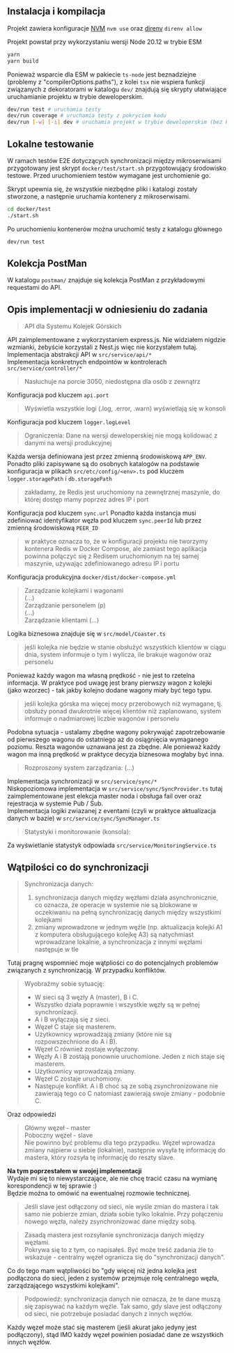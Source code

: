 ## Instalacja i kompilacja

Projekt zawiera konfiguracje [NVM](https://github.com/nvm-sh/nvm)
`nvm use`
oraz [direnv](https://direnv.net/)
`direnv allow`

Projekt powstał przy wykorzystaniu wersji Node 20.12 w trybie ESM

```bash
yarn
yarn build
```

Ponieważ wsparcie dla ESM w pakiecie `ts-node` jest beznadziejne (problemy z "compilerOptions.paths"),
z kolei `tsx` nie wspiera funkcji związanych z dekoratorami w katalogu `dev/` znajdują się
skrypty ułatwiające uruchamianie projektu w trybie deweloperskim.

```bash
dev/run test # uruchamia testy
dev/run coverage # uruchamia testy z pokryciem kodu
dev/run [-w] [-i] dev # uruchamia projekt w trybie deweloperskim (bez kompilacji - wprost z TS)
```

## Lokalne testowanie

W ramach testów E2E dotyczących synchronizacji między mikroserwisami
przygotowany jest skrypt `docker/test/start.sh` przygotowujący środowisko testowe.
Przed uruchomieniem testów wymagane jest urchomienie go.

Skrypt upewnia się, że wszystkie niezbędne pliki i katalogi zostały stworzone, a następnie uruchamia kontenery z
mikroserwisami.

```bash
cd docker/test
./start.sh
```

Po uruchomieniu kontenerów można uruchomić testy z katalogu głównego

```bash
dev/run test
```

## Kolekcja PostMan

W katalogu `postman/` znajduje się kolekcja PostMan z przykładowymi requestami do API.

## Opis implementacji w odniesieniu do zadania

> API dla Systemu Kolejek Górskich

API zaimplementowane z wykorzystaniem express.js. Nie widziałem nigdzie wzmianki, żebyście korzystali z
Nest.js więc nie korzystałem tutaj.  
Implementacja abstrakcji API w `src/service/api/*`  
Implementacja konkretnych endpointów w kontrolerach `src/service/controller/*`

> Nasłuchuje na porcie 3050, niedostępna dla osób z zewnątrz

Konfiguracja pod kluczem `api.port`

> Wyświetla wszystkie logi (.log, .error, .warn) wyświetlają się w konsoli

Konfiguracja pod kluczem `logger.logLevel`

> Ograniczenia: Dane na wersji deweloperskiej nie mogą kolidować z danymi na
> wersji produkcyjnej

Każda wersja definiowana jest przez zmienną środowiskową `APP_ENV`.  
Ponadto pliki zapisywane są do osobnych katalogów na podstawie konfiguracja w
plikach `src/etc/config/<env>.ts` pod kluczem `logger.storagePath` i `db.storagePath`

> zakładamy, że Redis jest uruchomiony na zewnętrznej maszynie, do której dostęp
> mamy poprzez adres IP i port

Konfiguracja pod kluczem `sync.url`
Ponadto każda instancja musi zdefiniować identyfikator węzła pod kluczem `sync.peerId` lub przez
zmienną środowiskową `PEER_ID`

> w praktyce oznacza to, że w konfiguracji projektu nie tworzymy kontenera Redis
> w Docker Compose, ale zamiast tego aplikacja powinna połączyć się z Redisem
> uruchomionym na tej samej maszynie, używając zdefiniowanego adresu IP i portu

Konfiguracja produkcyjna `docker/dist/docker-compose.yml`

> Zarządzanie kolejkami i wagonami  
> (...)  
> Zarządzanie personelem (p)  
> (...)  
> Zarządzanie klientami
> (...)

Logika biznesowa znajduje się w `src/model/Coaster.ts`

> jeśli kolejka nie będzie w stanie obsłużyć wszystkich klientów w ciągu dnia, system
> informuje o tym i wylicza, ile brakuje wagonów oraz personelu

Ponieważ każdy wagon ma własną prędkość - nie jest to rzetelna informacja.
W praktyce pod uwagę jest brany pierwszy wagon z kolejki (jako wzorzec) - tak jakby kolejno
dodane wagony miały być tego typu.

> jeśli kolejka górska ma więcej mocy przerobowych niż wymagane, tj. obsłuży ponad
> dwukrotnie więcej klientów niż zaplanowano, system informuje o nadmiarowej
> liczbie wagonów i personelu

Podobna sytuacja - ustalamy zbędne wagony pokrywająć zapotrzebowanie
od pierwszego wagonu do ostatniego aż do osiągnięcia wymaganego poziomu. Reszta wagonów uznawana jest za zbędne.
Ale ponieważ każdy wagon ma inną prędkość w praktyce decyzja biznesowa mogłaby być inna.

> Rozproszony system zarządzania:
> (...)

Implementacja synchronizacji w `src/service/sync/*`  
Niskopoziomowa implementacja w `src/service/sync/SyncProvider.ts` tutaj zaimplementowane jest
elekcja master noda i obsługa fail over oraz rejestracja w systemie Pub / Sub.  
Implementacja logiki zwiazanej z eventami (czyli w praktyce aktualizacja danych w bazie)
w `src/service/sync/SyncManager.ts`

> Statystyki i monitorowanie (konsola):

Za wyświetlanie statystyk odpowiada `src/service/MonitoringService.ts`

## Wątpilości co do synchronizacji

> Synchronizacja danych:
> 1. synchronizacja danych między węzłami działa asynchronicznie, co oznacza, że
     operacje w systemie nie są blokowane w oczekiwaniu na pełną synchronizację
     danych między wszystkimi kolejkami
> 2. zmiany wprowadzone w jednym węźle (np. aktualizacja kolejki A1 z komputera
     obsługującego kolejkę A3) są natychmiast wprowadzane lokalnie, a synchronizacja
     z innymi węzłami następuje w tle

Tutaj pragnę wspomnieć moje wątpliości co do potencjalnych problemów związanych z synchronizacją. W przypadku
konfliktów.

> Wyobraźmy sobie sytuację:
> - W sieci są 3 węzły A (master), B i C.
> - Wszystko działa poprawnie i wszystkie węzły są w pełnej synchronizacji.
> - A i B wyłączają się z sieci. 
> - Węzeł C staje się masterem.
> - Użytkownicy wprowadzają zmiany (które nie są rozpowszechnione do A i B).
> - Węzeł C również zostaje wyłączony. 
> - Węzły A i B zostają ponownie uruchomione. Jeden z nich staje się masterem.
> - Użytkownicy wprowadzają zmiany.
> - Węzeł C zostaje uruchomiony.
> - Następuje konflikt. A i B choć są ze sobą zsynchronizowane nie zawierają tego co C natomiast zawierają swoje
    zmiany - podobnie C.

Oraz odpowiedzi

> Główny węzeł - master  
> Poboczny węzeł - slave  
> Nie powinno być problemu dla tego przypadku. Węzeł wprowadza zmiany najpierw u siebie (lokalnie), następnie wysyła tę
> informację do mastera, który rozsyła tę informację do reszty slave. 

**Na tym poprzestałem w swojej implementacji**  
Wydaje mi się to niewystarczające, ale nie chcę tracić czasu na wymianę korespondencji w tej sprawie :)  
Będzie można to omówić na ewentualnej rozmowie technicznej. 

> Jeśli slave jest odłączony od sieci, nie wyśle zmian
> do mastera i tak samo nie pobierze zmian, działa sobie tylko lokalnie. Przy połączeniu nowego węzła, należy
> zsynchronizować dane między sobą.

> Zasadą mastera jest rozsyłanie synchronizacja danych między węzłami.  
> Pokrywa się to z tym, co napisałeś. Być może treść zadania źle to wskazuje - centralny węzeł ogranicza się do "synchronizacji danych".  

Co do tego mam wątpliwości bo "gdy więcej niż jedna kolejka jest podłączona do sieci, jeden z systemów przejmuje
rolę centralnego węzła, zarządzającego wszystkimi kolejkami".

> Podpowiedź: synchronizacja danych nie oznacza, że te dane muszą się zapisywać na każdym węźle. Tak samo, gdy slave jest
> odłączony od sieci, nie potrzebuje posiadać danych z innych węzłów.

Każdy węzeł może stać się masterem (jeśli akurat jako jedyny jest podłączony), stąd IMO każdy węzeł powinien posiadać
dane ze wszystkich innych węzłów.
